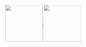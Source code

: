 <a href="https://github.com/anuraghazra/github-readme-stats">
  <img height=120 align="center" src="https://github-readme-stats.vercel.app/api?username=ghostwond3r&theme=neon&hide=issues,contribs,prs&card_width=100&rank_icon=github&text_bold=false&hide_title=true" /> 
  <img height=120 align="center" src="https://github-readme-stats.vercel.app/api/top-langs?username=ghostwond3r&card_width=100&theme=neon&size_weight=0.5&count_weight=0.5&text_bold=false&hide=html&hide_title=true" />
</a>

